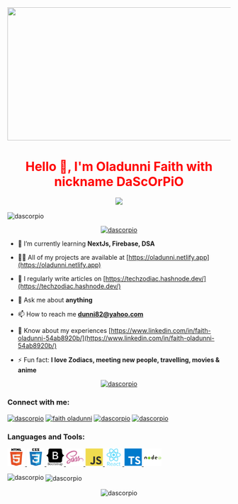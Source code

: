 <img width="1000" height="300" src="https://miro.medium.com/v2/resize:fit:640/1*dcL4QoY64t9rOsLQpNYwJg.gif">
<h1 style="color:red;" align="center">Hello 👋, I'm Oladunni Faith with nickname DaScOrPiO</h1>
<p align="center">
  <!-- Typing SVG by DaScOrPiO - https://github.com/DaScOrPiO/readme-typing-svg -->
  <a href="https://github.com/DaScOrPiO/readme-typing-svg">
    <img src="https://readme-typing-svg.demolab.com?font=Fira+Code&size=21&pause=1000&color=FFFFFF&center=true&vCenter=true&width=1000&height=100&lines=A+Frontend+web+developer;with+2%2B+years+coding+experience;Committed+to+utilizing+my+skills+to+bring+technological+solutions;I'm+always+learning+new+things" /></a>
</p>

<p align="left"> <img src="https://komarev.com/ghpvc/?username=dascorpio&label=Profile%20views&color=0e75b6&style=flat" alt="dascorpio" /> </p>

<p align="center"> <a href="https://twitter.com/oladunni_faith" target="blank"><img src="https://custom-icon-badges.demolab.com/twitter/follow/dascorpio?logo=twitter&style=for-the-badge" alt="dascorpio" /></a> </p>

- 🌱 I’m currently learning **NextJs, Firebase, DSA**

- 👨‍💻 All of my projects are available at [https://oladunni.netlify.app](https://oladunni.netlify.app)

- 📝 I regularly write articles on [https://techzodiac.hashnode.dev/](https://techzodiac.hashnode.dev/)

- 💬 Ask me about **anything**

- 📫 How to reach me **dunni82@yahoo.com**

- 📄 Know about my experiences [https://www.linkedin.com/in/faith-oladunni-54ab8920b/](https://www.linkedin.com/in/faith-oladunni-54ab8920b/)

- ⚡ Fun fact: **I love Zodiacs, meeting new people, travelling, movies & anime**

<p align="center"> <a href="https://github.com/ryo-ma/github-profile-trophy"><img src="https://github-profile-trophy.vercel.app/?username=dascorpio" alt="dascorpio" /></a> </p>

<h3 align="left">Connect with me:</h3>
<p align="left">
<a href="https://twitter.com/oladunni_faith" target="blank"><img align="center" src="https://raw.githubusercontent.com/rahuldkjain/github-profile-readme-generator/master/src/images/icons/Social/twitter.svg" alt="dascorpio" height="30" width="40" /></a>
<a href="https://linkedin.com/in/faith-oladunni-54ab8920b/" target="blank"><img align="center" src="https://raw.githubusercontent.com/rahuldkjain/github-profile-readme-generator/master/src/images/icons/Social/linked-in-alt.svg" alt="faith oladunni" height="30" width="40" /></a>
<a href="https://hashnode.com/@DaScOrPiO" target="blank"><img align="center" src="https://raw.githubusercontent.com/rahuldkjain/github-profile-readme-generator/master/src/images/icons/Social/hashnode.svg" alt="dascorpio" height="30" width="40" /></a>
<a href="https://www.leetcode.com/dascorpio" target="blank"><img align="center" src="https://raw.githubusercontent.com/rahuldkjain/github-profile-readme-generator/master/src/images/icons/Social/leet-code.svg" alt="dascorpio" height="30" width="40" /></a>
</p>

<h3 align="left">Languages and Tools:</h3>
<p align="left"> 
<a href="https://www.w3.org/html/" target="_blank" rel="noreferrer"> <img src="https://raw.githubusercontent.com/devicons/devicon/master/icons/html5/html5-original-wordmark.svg" alt="html5" width="40" height="40"/> </a>
<a href="https://www.w3schools.com/css/" target="_blank" rel="noreferrer"> <img src="https://raw.githubusercontent.com/devicons/devicon/master/icons/css3/css3-original-wordmark.svg" alt="css3" width="40" height="40"/> </a>
<a href="https://getbootstrap.com" target="_blank" rel="noreferrer"> <img src="https://raw.githubusercontent.com/devicons/devicon/master/icons/bootstrap/bootstrap-plain-wordmark.svg" alt="bootstrap" width="40" height="40"/> </a> 
<a href="https://sass-lang.com" target="_blank" rel="noreferrer"> <img src="https://raw.githubusercontent.com/devicons/devicon/master/icons/sass/sass-original.svg" alt="sass" width="40" height="40"/> </a>
<a href="https://developer.mozilla.org/en-US/docs/Web/JavaScript" target="_blank" rel="noreferrer"> <img src="https://raw.githubusercontent.com/devicons/devicon/master/icons/javascript/javascript-original.svg" alt="javascript" width="40" height="40"/> </a> 
<a href="https://reactjs.org/" target="_blank" rel="noreferrer"> <img src="https://raw.githubusercontent.com/devicons/devicon/master/icons/react/react-original-wordmark.svg" alt="react" width="40" height="40"/> </a>
<a href="https://www.typescriptlang.org/" target="_blank" rel="noreferrer"> <img src="https://raw.githubusercontent.com/devicons/devicon/master/icons/typescript/typescript-original.svg" alt="typescript" width="40" height="40"/> </a>
<a href="https://nodejs.org" target="_blank" rel="noreferrer"> <img src="https://raw.githubusercontent.com/devicons/devicon/master/icons/nodejs/nodejs-original-wordmark.svg" alt="nodejs" width="40" height="40"/> </a>
</p>

<p><img align="left" src="https://github-readme-stats.vercel.app/api/top-langs?username=dascorpio&show_icons=true&locale=en&layout=compact" alt="dascorpio" /></p>

<p>&nbsp;<img align="center" src="https://github-readme-stats.vercel.app/api?username=dascorpio&show_icons=true&" alt="dascorpio" /></p>

<p align="center"><img align="center" src="https://github-readme-streak-stats.herokuapp.com/?user=dascorpio&" alt="dascorpio" /></p>

